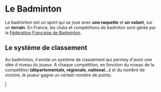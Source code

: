 # Le Badminton

Le badminton est un sport qui se joue avec **une raquette** et **un volant**, sur un **terrain**.
En France, les clubs et compétitions de badmiton sont gérée par la [Fédération Française de Badminton](https://www.ffbad.org/).

## Le système de classement

Au badminton, il existe un système de classement qui permey d'avoir une idée d niveau du joueur. A chaque compétition, en fonction du niveau de la compétition __(départementale, régionale, national...)__ et du nombre de victoire, le joueur gagne un certain nombre de points.

|

